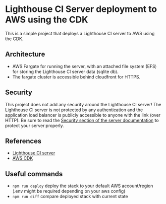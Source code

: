 # Lighthouse CI Server deployment to AWS using the CDK

This is a simple project that deploys a Lighthouse CI server to AWS using the CDK.

## Architecture

- AWS Fargate for running the server, with an attached file system (EFS) for storing the Lighthouse CI server data (sqlite db).
- The fargate cluster is accessible behind cloudfront for HTTPS.

## Security

This project does not add any security around the Lighthouse CI server! 
The Lighthouse CI server is not protected by any authentication and the application load balancer is publicly accessible to anyone with the link (over HTTP).
Be sure to read the [Security section of the server documentation](https://github.com/GoogleChrome/lighthouse-ci/blob/main/docs/server.md#Security) to protect your server properly.

## References

- [Lighthouse CI server](https://github.com/GoogleChrome/lighthouse-ci/blob/main/docs/server.md)
- [AWS CDK](https://docs.aws.amazon.com/cdk/v2/guide/getting_started.html)

## Useful commands

* `npm run deploy`  deploy the stack to your default AWS account/region (.env might be required depending on your aws config)
* `npm run diff`    compare deployed stack with current state
